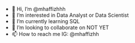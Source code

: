 - 👋 Hi, I’m @mhaffizhhh
- 👀 I’m interested in Data Analyst or Data Scientist
- 🌱 I’m currently learning SQL
- 💞️ I’m looking to collaborate on NOT YET
- 📫 How to reach me IG: @mhaffizhh

<!---
mhaffizhhh/mhaffizhhh is a ✨ special ✨ repository because its `README.md` (this file) appears on your GitHub profile.
You can click the Preview link to take a look at your changes.
--->
